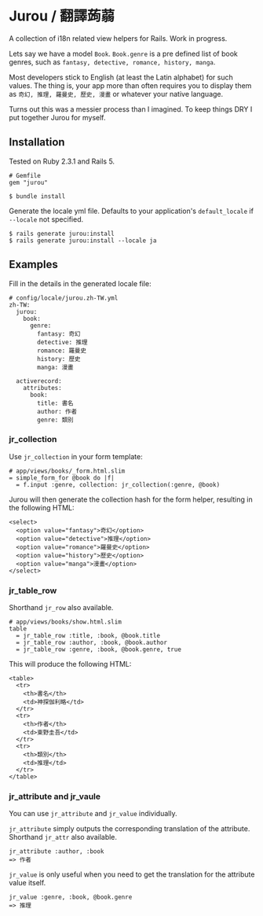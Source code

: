 # Jurou / 翻譯蒟蒻

A collection of i18n related view helpers for Rails. Work in progress.

Lets say we have a model `Book`. `Book.genre` is a pre defined list of book genres, such as `fantasy, detective, romance, history, manga`. 

Most developers stick to English (at least the Latin alphabet) for such values. The thing is, your app more than often requires you to display them as `奇幻, 推理, 羅曼史, 歷史, 漫畫` or whatever your native language. 

Turns out this was a messier process than I imagined. To keep things DRY I put together Jurou for myself.

## Installation

Tested on Ruby 2.3.1 and Rails 5.

```
# Gemfile
gem "jurou"
```

```
$ bundle install
```

Generate the locale yml file. Defaults to your application's `default_locale` if `--locale` not specified.

```
$ rails generate jurou:install
$ rails generate jurou:install --locale ja
```

## Examples

Fill in the details in the generated locale file:

```
# config/locale/jurou.zh-TW.yml
zh-TW:
  jurou:
    book:
      genre:
        fantasy: 奇幻
        detective: 推理
        romance: 羅曼史
        history: 歷史
        manga: 漫畫
        
  activerecord:
    attributes:
      book:
        title: 書名
        author: 作者
        genre: 類別
```
### jr\_collection

Use `jr_collection` in your form template:

```
# app/views/books/_form.html.slim
= simple_form_for @book do |f|
  = f.input :genre, collection: jr_collection(:genre, @book)
```

Jurou will then generate the collection hash for the form helper, resulting in the following HTML:

```
<select>
  <option value="fantasy">奇幻</option>
  <option value="detective">推理</option> 
  <option value="romance">羅曼史</option>
  <option value="history">歷史</option> 
  <option value="manga">漫畫</option> 
</select>
```

### jr\_table\_row

Shorthand `jr_row` also available. 

```
# app/views/books/show.html.slim
table
  = jr_table_row :title, :book, @book.title
  = jr_table_row :author, :book, @book.author
  = jr_table_row :genre, :book, @book.genre, true
```

This will produce the following HTML:

```
<table>
  <tr>
    <th>書名</th>
    <td>神探伽利略</td>
  </tr>
  <tr>
    <th>作者</th>
    <td>東野圭吾</td>
  </tr>
  <tr>
    <th>類別</th>
    <td>推理</td>
  </tr>
</table>
```

### jr\_attribute and jr\_vaule

You can use `jr_attribute` and  `jr_value`
 individually.
 
`jr_attribute` simply outputs the corresponding translation of the attribute. Shorthand `jr_attr` also available.

```
jr_attribute :author, :book
=> 作者
```

`jr_value` is only useful when you need to get the translation for the attribute value itself. 

```
jr_value :genre, :book, @book.genre
=> 推理
```
